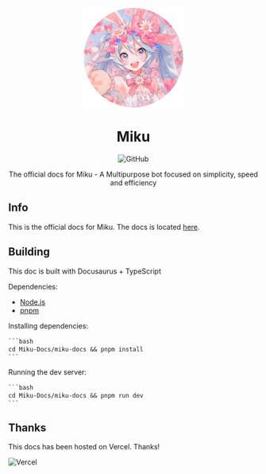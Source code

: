 <div align=center>

![Miku](./assets/miku-rounded-200.png)

# Miku

![GitHub](https://img.shields.io/github/license/No767/Miku-Docs?label=License&logo=github)

The official docs for Miku - A Multipurpose bot focused on simplicity, speed and efficiency


<div align=left>

## Info

This is the official docs for Miku. The docs is located [here](https://miku-docs.vercel.app).

## Building

This doc is built with Docusaurus + TypeScript

Dependencies:

- [Node.js](https://nodejs.org/en/)
- [pnpm](https://pnpm.io/)

Installing dependencies:

    ```bash
    cd Miku-Docs/miku-docs && pnpm install
    ```

Running the dev server:

    ```bash
    cd Miku-Docs/miku-docs && pnpm run dev
    ```

## Thanks

This docs has been hosted on Vercel. Thanks!

![Vercel](https://www.datocms-assets.com/31049/1618983297-powered-by-vercel.svg)